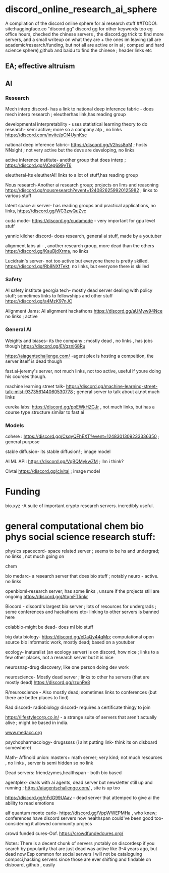 # discord_online_research_ai_sphere
A compilation of the discord online sphere for ai research stuff
##TODO!: site:huggingface.co "discord.gg" discord gg for other keywords too eg office hours, checked the chinese servers ,  the discord.gg trick to find more servers, and a small writeup on what they are + the ones im leaving (all are academic/research/funding, but not all are active or in ai ; compsci and hard science sphere),github and baidu to find the chinese ; header links etc



## EA; effective altruism 



## AI

### Research
Mech interp discord- has a link to national deep inference fabric - does mech interp research ; eleutherhas link,has reading group 

developmental interpretability -   uses statistical learning theory to do research- semi active; more so  a company atp , no links https://discord.com/invite/pCf4UynKsc

national deep inference fabric- https://discord.gg/V2hss8qM ; hosts NNsight ; not very active but the devs are developing, no links

active inference institute- another group that does interp ; https://discord.gg/ACeg699yT6 

eleutherai-Its eleutherAI! links to a lot of stuff,has reading group

Nous research-Another ai research group; projects on llms and reasoning https://discord.gg/nousresearch?event=1240826259920125982 ;  links to various stuff

latent space ai server- has reading groups and practical applications, no links, https://discord.gg/WC3zwQuZvc

cuda mode- https://discord.gg/cudamode - very important for gpu level stuff

yannic kilcher discord- does research, general ai stuff, made by a youtuber

alignment labs ai - , another research group, more dead than the others https://discord.gg/KauBjdXrma, no links

Lucidrain's server- not too active but everyone there is pretty skilled. https://discord.gg/Rb8NXfTekt, no links, but everyone there is skilled 


### Safety
AI safety institute georgia tech- mostly dead server  dealing with policy stuff; sometimes links to fellowships and other stuff https://discord.gg/a4MzK97nJC

Alignment Jams: AI alignment hackathons https://discord.gg/aUMyw94Nce no links ; active


### General AI
Weights and biases- its the company ; mostly dead , no links , has jobs though https://discord.gg/EVqznj68Ru

https://aiagentschallenge.com/ -agent plex is hosting a compeition, the server itself is dead though

fast.ai-jeremy's server, not much links, not too active, useful if youre doing his courses though.

machine learning street talk- https://discord.gg/machine-learning-street-talk-mlst-937356144060530778 ; general server to talk about ai,not much links

eureka labs: https://discord.gg/ppEWkHZGJr , not much links, but has a course type structure similar to fast ai 

### Models 
cohere : https://discord.gg/CsqyQFhEXT?event=1248301309233336350 ; general purpose

stable diffusion- its stable diffusion! ; image model

AI ML API: https://discord.gg/VqBQMykwZM ; llm i think? 

Civtai https://discord.gg/civitai ; image model

# Funding
bio.xyz -A suite of important crypto research servers. incredibly useful. 



# general computational chem bio phys social science research stuff:
physics
spacecord- space related server ; seems to be hs and undergrad; no links , not much going on


chem 

bio
medarc- a research server that does bio stuff ; notably neuro - active. no links

openbioml-research server; has some links , unsure if the projects still are ongoing https://discord.gg/AtqmFT5nkr

Biocord - discord's largest bio server ; lots of resources for undergrads ; some conferences and hackathons etc-  linking to other servers is banned here

colabbio-might be dead- does ml bio stuff

big data biology- https://discord.gg/eDaQy44qMp; computational open source bio informatic work, mostly dead; based on a youtuber

ecology- inaturalist (an ecology server) is on discord, how nice ; links to a few other places, not a research server but it is nice

neurosnap-drug discovery; like one person doing dev work

neuroscience- Mostly dead server ; links to other hs servers (that are mostly dead) https://discord.gg/rzunRe8 

R/neuroscience - Also mostly dead; sometimes links to conferences (but there are better places to find)

Rad discord- radiobiology discord- requires a certificate thingy to join

https://lifestylecorp.co.in/ - a strange suite of servers that aren't actually alive ; might be based in india.

www.medacc.org

psychopharmacology- drugsssss (i aint putting link- think its on disboard somewhere)

Math- Affinoid union: masters+ math server; very kind; not much resources ,  no links , server is semi hidden so no link



Dead servers:
friendzymes,healthspan - both bio based

agentplex- deals with ai agents, dead server but newsletter still up and running ; https://aiagentschallenge.com/ , site is up too

https://discord.gg/nFdG99UAav - dead server that attemped to give ai  the ability to read emotions

alf quantum monte carlo- https://discord.gg/VppWWEPMHa , who knew; conferences have discord servers now healthspan could've been good too- considering it allowed community projecs

crowd funded cures-Oof. https://crowdfundedcures.org/ 










Notes: There is a decent chunk of servers ;notably on discordesp if you search by popularity that are just dead
was active like 3-4 years ago, but dead now
Esp common for social servers
 I will not be cataloguing compsci,hacking servers since those are ever shifting and findable on disboard, github , easily
